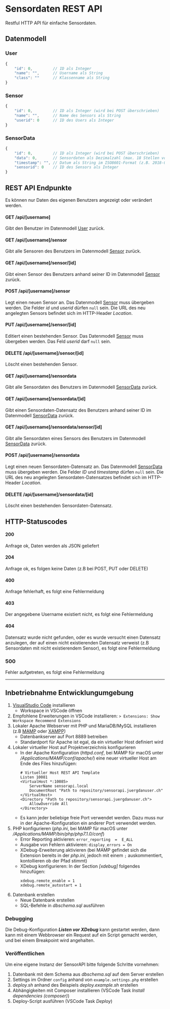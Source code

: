 Sensordaten REST API
====================

Restful HTTP API für einfache Sensordaten.

Datenmodell
-----------

### User
```js
{
    "id": 0,         // ID als Integer
    "name": "",      // Username als String
    "class": ""      // Klassenname als String
}
```

### Sensor
```js
{
    "id": 0,         // ID als Integer (wird bei POST überschrieben)
    "name": "",      // Name des Sensors als String
    "userid": 0      // ID des Users als Integer
}
```

### SensorData
```js
{
    "id": 0,         // ID als Integer (wird bei POST überschrieben)
    "data": 0,       // Sensordaten als Dezimalzahl (max. 18 Stellen vor dem Komma und 9 Stellen danach)
    "timestamp": "", // Datum als String im ISO8601-Format (z.B. 2018-01-31 20:00:00)
    "sensorid": 0    // ID des Sensors als Integer
}
```

REST API Endpunkte
------------------
Es können nur Daten des eigenen Benutzers angezeigt oder verändert werden.

#### GET /api/[username]
Gibt den Benutzer im Datenmodell [User](#user) zurück.

#### GET /api/[username]/sensor
Gibt alle Sensoren des Benutzers im Datenmodell [Sensor](#sensor) zurück.

#### GET /api/[username]/sensor/[id]
Gibt einen Sensor des Benutzers anhand seiner ID im Datenmodell [Sensor](#sensor) zurück.

#### POST /api/[username]/sensor
Legt einen neuen Sensor an. Das Datenmodell [Sensor](#sensor) muss übergeben werden. Die Felder *id* und *userid* dürfen `null` sein. Die URL des neu angelegten Sensors befindet sich im HTTP-Header *Location*.

#### PUT /api/[username]/sensor/[id]
Editiert einen bestehenden Sensor. Das Datenmodell [Sensor](#sensor) muss übergeben werden. Das Feld *userid* darf `null` sein.

#### DELETE /api/[username]/sensor/[id]
Löscht einen bestehenden Sensor.

#### GET /api/[username]/sensordata
Gibt alle Sensordaten des Benutzers im Datenmodell [SensorData](#sensordata) zurück.

#### GET /api/[username]/sensordata/[id]
Gibt einen Sensordaten-Datensatz des Benutzers anhand seiner ID im Datenmodell [SensorData](#sensordata) zurück.

#### GET /api/[username]/sensordata/sensor/[id]
Gibt alle Sensordaten eines Sensors des Benutzers im Datenmodell [SensorData](#sensordata) zurück.

#### POST /api/[username]/sensordata
Legt einen neuen Sensordaten-Datensatz an. Das Datenmodell [SensorData](#sensordata) muss übergeben werden. Die Felder *ID* und *timestamp* dürfen `null` sein. Die URL des neu angelegten Sensordaten-Datensatzes befindet sich im HTTP-Header *Location*.

#### DELETE /api/[username]/sensordata/[id]
Löscht einen bestehenden Sensordaten-Datensatz.

HTTP-Statuscodes
----------------

#### 200
Anfrage ok, Daten werden als JSON geliefert

#### 204
Anfrage ok, es folgen keine Daten (z.B bei POST, PUT oder DELETE)

#### 400
Anfrage fehlerhaft, es folgt eine Fehlermeldung

#### 403
Der angegebene Username existiert nicht, es folgt eine Fehlermeldung

#### 404
Datensatz wurde nicht gefunden, oder es wurde versucht einen Datensatz anzulegen, der auf einen nicht existierenden Datensatz verweist (z.B Sensordaten mit nicht existierendem Sensor), es folgt eine Fehlermeldung

### 500
Fehler aufgetreten, es folgt eine Fehlermeldung

---

Inbetriebnahme Entwicklungumgebung
----------------------------------
1. [VisualStudio Code](http://code.visualstudio.com) installieren
    - Workspace in VSCode öffnen
2. Empfohlene Erweiterungen in VSCode installieren: ```> Extensions: Show Workspace Recommend Extensions```
3. Lokaler Apache Webserver mit PHP und MariaDB/MySQL installieren (z.B [MAMP](http://mamp.info) oder [XAMPP](https://www.apachefriends.org))
    - Datenbankserver auf Port 8889 betreiben
    - Standardport für Apache ist egal, da ein virtueller Host definiert wird
4. Lokaler virtueller Host auf Projektverzeichnis konfigurieren
    - In der Apache Konfiguration (*httpd.conf*, bei MAMP für macOS unter */Applications/MAMP/conf/apache/*) eine neuer virtueller Host am Ende des Files hinzufügen:
        ```
        # Virtueller Host REST API Template
        Listen 10081
        <VirtualHost *:10085>
            ServerName sensorapi.local
            DocumentRoot "Path to repository/sensorapi.juergdanuser.ch"
        </VirtualHost>
        <Directory "Path to repository/sensorapi.juergdanuser.ch">
            AllowOverride All
        </Directory>
        ```
    - Es kann jeder beliebige freie Port verwendet werden. Dazu muss nur in der Apache-Konfiguration ein anderer Port verwendet werden.
5. PHP konfigurieren (*php.ini*, bei MAMP für macOS unter */Applications/MAMP/bin/php/php7.1.0/conf*)
    - Error Reporting aktivieren: ```error_reporting  =  E_ALL```
    - Ausgabe von Fehlern aktivieren: ```display_errors = On```
    - XDebug-Erweiterung aktivieren (bei MAMP gefindet sich die Extension bereits in der *php.ini*, jedoch mit einem ```;``` auskommentiert, kontollieren ob der Pfad stimmt)
    - XDebug konfigurieren: In der Section *[xdebug]* folgendes hinzufügen:
        ```
        xdebug.remote_enable = 1
        xdebug.remote_autostart = 1
        ```
6. Datenbank erstellen
    - Neue Datenbank erstellen
    - SQL-Befehle in *dbschema.sql* ausführen


### Debugging
Die Debug-Konfiguration ***Listen vor XDebug*** kann gestartet werden, dann kann mit einem Webbrowser ein Request auf ein Script gemacht werden, und bei einem Breakpoint wird angehalten.


### Veröffentlichen
Um eine eigene Instanz der SensorAPI bitte folgende Schritte vornehmen:
1. Datenbank mit dem Schema aus *dbschema.sql* auf dem Server erstellen
2. Settings im Ordner `config` anhand von `example.settings.php` erstellen
3. *deploy.sh* anhand des Beispiels *deploy.example.sh* erstellen
4. Abhängigkeiten mit Composer installieren (VSCode Task *Install dependencies (composer)*)
5. Deploy-Script ausführen (VSCode Task *Deploy*)

